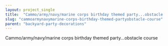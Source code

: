 ```yaml
---
layout: project_single
title:  "Cammo/army/navy/marine corps birthday themed party...obstacle course"
slug: "cammoarmynavymarine-corps-birthday-themed-partyobstacle-course"
parent: "backyard-party-decorations"
---
```

Cammo/army/navy/marine corps birthday themed party...obstacle course
